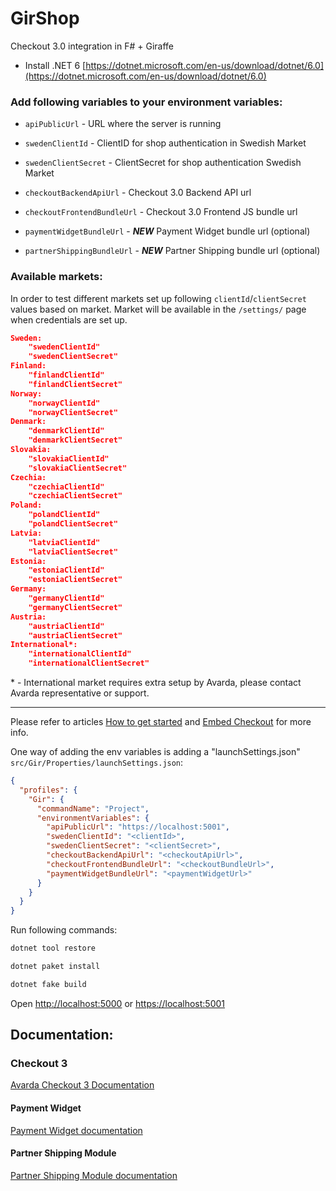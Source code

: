 # GirShop

Checkout 3.0 integration in F# + Giraffe

- Install .NET 6 [https://dotnet.microsoft.com/en-us/download/dotnet/6.0](https://dotnet.microsoft.com/en-us/download/dotnet/6.0)

### Add following variables to your environment variables:

- `apiPublicUrl` - URL where the server is running

- `swedenClientId` - ClientID for shop authentication in Swedish Market

- `swedenClientSecret` - ClientSecret for shop authentication Swedish Market

- `checkoutBackendApiUrl` - Checkout 3.0 Backend API url

- `checkoutFrontendBundleUrl` - Checkout 3.0 Frontend JS bundle url

- `paymentWidgetBundleUrl` - **_NEW_** Payment Widget bundle url (optional)

- `partnerShippingBundleUrl` - **_NEW_** Partner Shipping bundle url (optional)

### Available markets:

In order to test different markets set up following `clientId`/`clientSecret` values based on market. Market will be available in the `/settings/` page when credentials are set up.

```json
Sweden:
    "swedenClientId"
    "swedenClientSecret"
Finland:
    "finlandClientId"
    "finlandClientSecret"
Norway:
    "norwayClientId"
    "norwayClientSecret"
Denmark:
    "denmarkClientId"
    "denmarkClientSecret"
Slovakia:
    "slovakiaClientId"
    "slovakiaClientSecret"
Czechia:
    "czechiaClientId"
    "czechiaClientSecret"
Poland:
    "polandClientId"
    "polandClientSecret"
Latvia:
    "latviaClientId"
    "latviaClientSecret"
Estonia:
    "estoniaClientId"
    "estoniaClientSecret"
Germany:
    "germanyClientId"
    "germanyClientSecret"
Austria:
    "austriaClientId"
    "austriaClientSecret"
International*:
    "internationalClientId"
    "internationalClientSecret"
```

\* - International market requires extra setup by Avarda, please contact Avarda representative or support.

<hr>

Please refer to articles [How to get started](https://docs.avarda.com/checkout-3/how-to-get-started/) and
[Embed Checkout](https://docs.avarda.com/checkout-3/embed-checkout/) for more info.

One way of adding the env variables is adding a "launchSettings.json" `src/Gir/Properties/launchSettings.json`:

```json
{
  "profiles": {
    "Gir": {
      "commandName": "Project",
      "environmentVariables": {
        "apiPublicUrl": "https://localhost:5001",
        "swedenClientId": "<clientId>",
        "swedenClientSecret": "<clientSecret>",
        "checkoutBackendApiUrl": "<checkoutApiUrl>",
        "checkoutFrontendBundleUrl": "<checkoutBundleUrl>",
        "paymentWidgetBundleUrl": "<paymentWidgetUrl>"
      }
    }
  }
}
```

Run following commands:

```bash
dotnet tool restore

dotnet paket install

dotnet fake build
```

Open [http://localhost:5000](localhost:5000) or [https://localhost:5001](localhost:5001)

## Documentation:

### Checkout 3

[Avarda Checkout 3 Documentation](https://docs.avarda.com/checkout-3/checkout-3-0/)

#### Payment Widget

[Payment Widget documentation](https://docs.avarda.com/checkout-3/payment-widget/)

#### Partner Shipping Module

[Partner Shipping Module documentation](https://docs.avarda.com/checkout-3/overview/shipping-broker/provider-specific-integration-guide/partner-shipping/)
